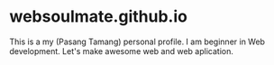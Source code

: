 # websoulmate.github.io
This is a my (Pasang Tamang) personal profile. I am beginner in Web development. Let's make awesome web and web aplication. 
